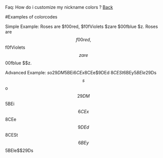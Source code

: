 Faq: How do i customize my nickname colors ?
[Back](nickname.md)

#Examples of colorcodes

Simple Example:
Roses are $f00red, $f0fViolets $zare $00fblue $z.
Roses are $$f00red, $$f0fViolets $$zare $$00fblue $$z.

Advanced Example:
$s$o$29DM$5BEi$6CEx$8CEe$9DEd  $8CESt$6BEy$5BEle$29Ds
$$s$$o$$29DM$$5BEi$$6CEx$$8CEe$$9DEd  $$8CESt$$6BEy$$5BEle$$29Ds 
